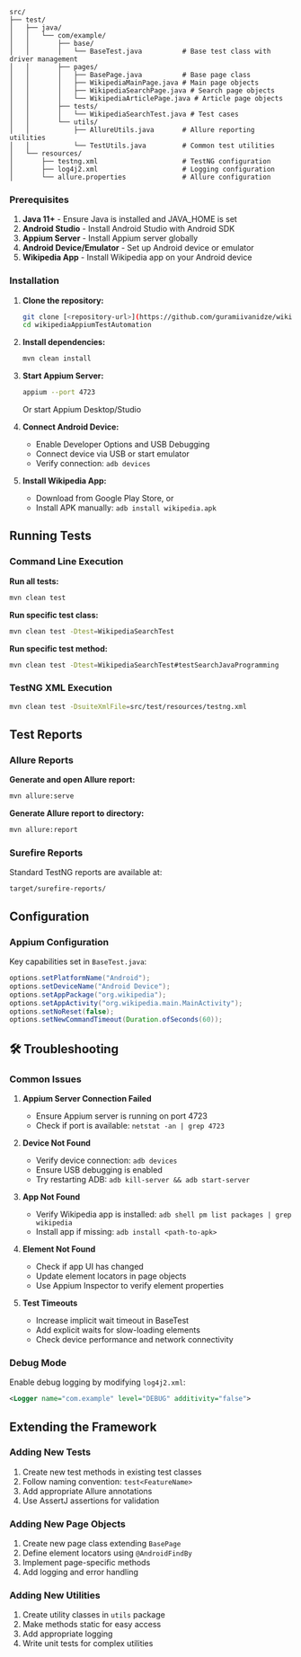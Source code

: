 
```
src/
├── test/
│   ├── java/
│   │   └── com/example/
│   │       ├── base/
│   │       │   └── BaseTest.java          # Base test class with driver management
│   │       ├── pages/
│   │       │   ├── BasePage.java          # Base page class
│   │       │   ├── WikipediaMainPage.java # Main page objects
│   │       │   ├── WikipediaSearchPage.java # Search page objects
│   │       │   └── WikipediaArticlePage.java # Article page objects
│   │       ├── tests/
│   │       │   └── WikipediaSearchTest.java # Test cases
│   │       └── utils/
│   │           ├── AllureUtils.java       # Allure reporting utilities
│   │           └── TestUtils.java         # Common test utilities
│   └── resources/
│       ├── testng.xml                     # TestNG configuration
│       ├── log4j2.xml                     # Logging configuration
│       └── allure.properties              # Allure configuration
```


### Prerequisites

1. **Java 11+** - Ensure Java is installed and JAVA_HOME is set
2. **Android Studio** - Install Android Studio with Android SDK
3. **Appium Server** - Install Appium server globally
4. **Android Device/Emulator** - Set up Android device or emulator
5. **Wikipedia App** - Install Wikipedia app on your Android device

### Installation

1. **Clone the repository:**
   ```bash
   git clone [<repository-url>](https://github.com/guramiivanidze/wikipediaAppiumTestAutomation.git)
   cd wikipediaAppiumTestAutomation
   ```

2. **Install dependencies:**
   ```bash
   mvn clean install
   ```

3. **Start Appium Server:**
   ```bash
   appium --port 4723
   ```
   Or start Appium Desktop/Studio

4. **Connect Android Device:**
   - Enable Developer Options and USB Debugging
   - Connect device via USB or start emulator
   - Verify connection: `adb devices`

5. **Install Wikipedia App:**
   - Download from Google Play Store, or
   - Install APK manually: `adb install wikipedia.apk`

## Running Tests

### Command Line Execution

**Run all tests:**
```bash
mvn clean test
```

**Run specific test class:**
```bash
mvn clean test -Dtest=WikipediaSearchTest
```

**Run specific test method:**
```bash
mvn clean test -Dtest=WikipediaSearchTest#testSearchJavaProgramming
```


### TestNG XML Execution

```bash
mvn clean test -DsuiteXmlFile=src/test/resources/testng.xml
```

## Test Reports

### Allure Reports

**Generate and open Allure report:**
```bash
mvn allure:serve
```

**Generate Allure report to directory:**
```bash
mvn allure:report
```


### Surefire Reports

Standard TestNG reports are available at:
```
target/surefire-reports/
```


## Configuration

### Appium Configuration

Key capabilities set in `BaseTest.java`:
```java
options.setPlatformName("Android");
options.setDeviceName("Android Device");
options.setAppPackage("org.wikipedia");
options.setAppActivity("org.wikipedia.main.MainActivity");
options.setNoReset(false);
options.setNewCommandTimeout(Duration.ofSeconds(60));
```

## 🛠️ Troubleshooting

### Common Issues

1. **Appium Server Connection Failed**
   - Ensure Appium server is running on port 4723
   - Check if port is available: `netstat -an | grep 4723`

2. **Device Not Found**
   - Verify device connection: `adb devices`
   - Ensure USB debugging is enabled
   - Try restarting ADB: `adb kill-server && adb start-server`

3. **App Not Found**
   - Verify Wikipedia app is installed: `adb shell pm list packages | grep wikipedia`
   - Install app if missing: `adb install <path-to-apk>`

4. **Element Not Found**
   - Check if app UI has changed
   - Update element locators in page objects
   - Use Appium Inspector to verify element properties

5. **Test Timeouts**
   - Increase implicit wait timeout in BaseTest
   - Add explicit waits for slow-loading elements
   - Check device performance and network connectivity

### Debug Mode

Enable debug logging by modifying `log4j2.xml`:
```xml
<Logger name="com.example" level="DEBUG" additivity="false">
```


## Extending the Framework

### Adding New Tests
1. Create new test methods in existing test classes
2. Follow naming convention: `test<FeatureName>`
3. Add appropriate Allure annotations
4. Use AssertJ assertions for validation

### Adding New Page Objects
1. Create new page class extending `BasePage`
2. Define element locators using `@AndroidFindBy`
3. Implement page-specific methods
4. Add logging and error handling

### Adding New Utilities
1. Create utility classes in `utils` package
2. Make methods static for easy access
3. Add appropriate logging
4. Write unit tests for complex utilities

